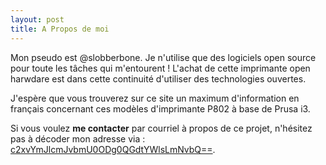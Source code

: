 ```yaml
---
layout: post
title: A Propos de moi
---
```


Mon pseudo est @slobberbone. Je n'utilise que des logiciels open source pour toute les tâches qui m'entourent !
L'achat de cette imprimante open harwdare est dans cette continuité d'utiliser des technologies ouvertes.

J'espère que vous trouverez sur ce site un maximum d'information en français concernant ces modèles d'imprimante P802 à base de Prusa i3.

Si vous voulez **me contacter** par courriel à propos de ce projet, n'hésitez pas à décoder mon adresse via :
[c2xvYmJlcmJvbmU0ODg0QGdtYWlsLmNvbQ==][base64].

[follow]: http://twitter.com/andersonvom
  "Me suivre sur Google+"
[base64]: https://www.base64encode.org/
  "Trouver mon courriel"

